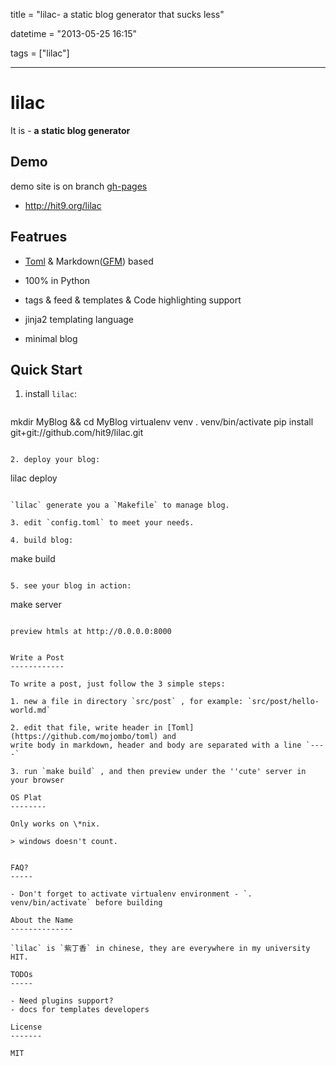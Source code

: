 title = "lilac- a static blog generator that sucks less"

datetime = "2013-05-25 16:15"

tags = ["lilac"]

----------

lilac
=====

It is - **a static blog generator**

Demo
----

demo site is on branch [gh-pages](https://github.com/hit9/lilac/tree/gh-pages)

- http://hit9.org/lilac

Featrues
--------

- [Toml](https://github.com/mojombo/toml) & Markdown([GFM](http://github.github.com/github-flavored-markdown/)) based

- 100% in Python

- tags & feed & templates & Code highlighting support

- jinja2 templating language

- minimal blog

Quick Start
-----------

1. install `lilac`:

   ```
mkdir MyBlog && cd MyBlog
virtualenv venv
. venv/bin/activate
pip install git+git://github.com/hit9/lilac.git
   ```

2. deploy your blog:

   ```
   lilac deploy
   ```

   `lilac` generate you a `Makefile` to manage blog.

3. edit `config.toml` to meet your needs.

4. build blog:

   ```
   make build
   ```

5. see your blog in action:

   ```
   make server
   ```

   preview htmls at http://0.0.0.0:8000


Write a Post
------------

To write a post, just follow the 3 simple steps:

1. new a file in directory `src/post` , for example: `src/post/hello-world.md`

2. edit that file, write header in [Toml](https://github.com/mojombo/toml) and
write body in markdown, header and body are separated with a line `----`

3. run `make build` , and then preview under the ''cute' server in your browser

OS Plat
--------

Only works on \*nix.

> windows doesn't count.


FAQ?
-----

- Don't forget to activate virtualenv environment - `. venv/bin/activate` before building

About the Name
--------------
 
`lilac` is `紫丁香` in chinese, they are everywhere in my university HIT.

TODOs
-----

- Need plugins support?
- docs for templates developers

License
-------

MIT
